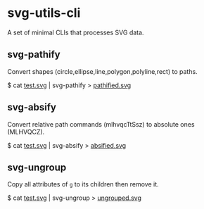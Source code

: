 # svg-utils-cli

A set of minimal CLIs that processes SVG data.

## svg-pathify

Convert shapes (circle,ellipse,line,polygon,polyline,rect) to paths.

$ cat [test.svg](./test/test.svg) | svg-pathify > [pathified.svg](./test/pathified.svg)

## svg-absify

Convert relative path commands (mlhvqcTtSsz) to absolute ones (MLHVQCZ).

$ cat [test.svg](./test/test.svg) | svg-absify > [absified.svg](./test/absified.svg)

## svg-ungroup

Copy all attributes of `g` to its children then remove it.

$ cat [test.svg](./test/test.svg) | svg-ungroup > [ungrouped.svg](./test/ungrouped.svg)

